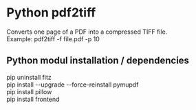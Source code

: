 # Python pdf2tiff
Converts one page of a PDF into a compressed TIFF file.\
Example: pdf2tiff -f file.pdf -p 10

## Python modul installation / dependencies
pip uninstall fitz\
pip install --upgrade --force-reinstall pymupdf\
pip install pillow\
pip install frontend
